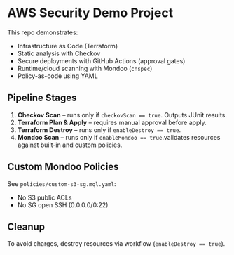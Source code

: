 # AWS Security Demo Project

This repo demonstrates:
- Infrastructure as Code (Terraform)
- Static analysis with Checkov
- Secure deployments with GitHub Actions (approval gates)
- Runtime/cloud scanning with Mondoo (`cnspec`)
- Policy-as-code using YAML

## Pipeline Stages
1. **Checkov Scan** – runs only if `checkovScan == true`. Outputs JUnit results.
2. **Terraform Plan & Apply** – requires manual approval before apply.
3. **Terraform Destroy** – runs only if `enableDestroy == true`.
4. **Mondoo Scan** – runs only if `enableMondoo == true`.validates resources against built-in and custom policies.

## Custom Mondoo Policies
See `policies/custom-s3-sg.mql.yaml`:
- No S3 public ACLs
- No SG open SSH (0.0.0.0/0:22)

## Cleanup
To avoid charges, destroy resources via workflow (`enableDestroy == true`).
